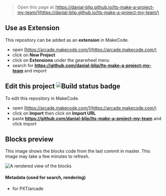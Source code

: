  


> Open this page at [https://danial-blip.github.io/lts-make-a-project-my-team/](https://danial-blip.github.io/lts-make-a-project-my-team/)

## Use as Extension

This repository can be added as an **extension** in MakeCode.

* open [https://arcade.makecode.com/](https://arcade.makecode.com/)
* click on **New Project**
* click on **Extensions** under the gearwheel menu
* search for **https://github.com/danial-blip/lts-make-a-project-my-team** and import

## Edit this project ![Build status badge](https://github.com/danial-blip/lts-make-a-project-my-team/workflows/MakeCode/badge.svg)

To edit this repository in MakeCode.

* open [https://arcade.makecode.com/](https://arcade.makecode.com/)
* click on **Import** then click on **Import URL**
* paste **https://github.com/danial-blip/lts-make-a-project-my-team** and click import

## Blocks preview

This image shows the blocks code from the last commit in master.
This image may take a few minutes to refresh.

![A rendered view of the blocks](https://github.com/danial-blip/lts-make-a-project-my-team/raw/master/.github/makecode/blocks.png)

#### Metadata (used for search, rendering)

* for PXT/arcade
<script src="https://makecode.com/gh-pages-embed.js"></script><script>makeCodeRender("{{ site.makecode.home_url }}", "{{ site.github.owner_name }}/{{ site.github.repository_name }}");</script>
